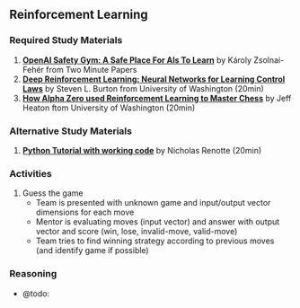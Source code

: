 ## Reinforcement Learning

### Required Study Materials

1. **[OpenAI Safety Gym: A Safe Place For AIs To Learn](https://www.youtube.com/watch?v=_s7Bg6yVOdo)** by Károly Zsolnai-Fehér from Two Minute Papers 
2. **[Deep Reinforcement Learning: Neural Networks for Learning Control Laws](https://www.youtube.com/watch?v=IUiKAD6cuTA)** by Steven L. Burton from University of Washington (20min) 
3. **[How Alpha Zero used Reinforcement Learning to Master Chess](https://www.youtube.com/watch?v=ikDgyD7nVI8)** by Jeff Heaton ftom University of Washington (20min) 

### Alternative Study Materials
1. **[Python Tutorial with working code](https://www.youtube.com/watch?v=cO5g5qLrLSo)** by Nicholas Renotte (20min)

### Activities
1. Guess the game
   * Team is presented with unknown game and input/output vector dimensions for each move
   * Mentor is evaluating moves (input vector) and answer with output vector and score (win, lose, invalid-move, valid-move)
   * Team tries to find winning strategy according to previous moves (and identify game if possible)
  
### Reasoning

* @todo: 
